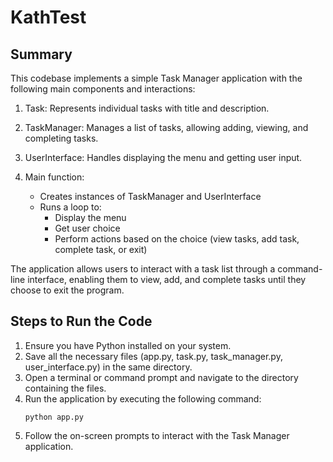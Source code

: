 # KathTest


## Summary
This codebase implements a simple Task Manager application with the following main components and interactions:

1. Task: Represents individual tasks with title and description.

2. TaskManager: Manages a list of tasks, allowing adding, viewing, and completing tasks.

3. UserInterface: Handles displaying the menu and getting user input.

4. Main function: 
   - Creates instances of TaskManager and UserInterface
   - Runs a loop to:
     - Display the menu
     - Get user choice
     - Perform actions based on the choice (view tasks, add task, complete task, or exit)

The application allows users to interact with a task list through a command-line interface, enabling them to view, add, and complete tasks until they choose to exit the program.

## Steps to Run the Code

1. Ensure you have Python installed on your system.
2. Save all the necessary files (app.py, task.py, task_manager.py, user_interface.py) in the same directory.
3. Open a terminal or command prompt and navigate to the directory containing the files.
4. Run the application by executing the following command:
   ```
   python app.py
   ```
5. Follow the on-screen prompts to interact with the Task Manager application.